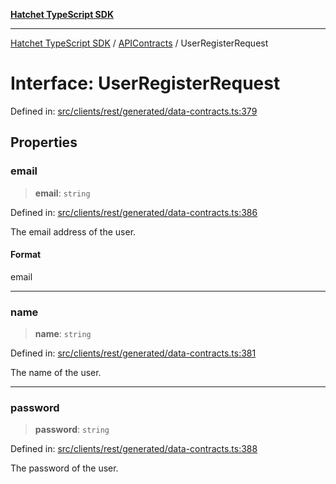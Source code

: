 [**Hatchet TypeScript SDK**](../../../../README.md)

***

[Hatchet TypeScript SDK](../../../../README.md) / [APIContracts](../README.md) / UserRegisterRequest

# Interface: UserRegisterRequest

Defined in: [src/clients/rest/generated/data-contracts.ts:379](https://github.com/hatchet-dev/hatchet/blob/0288a24f2e9f14787135b399bd47182f4d1260d9/sdks/typescript/src/clients/rest/generated/data-contracts.ts#L379)

## Properties

### email

> **email**: `string`

Defined in: [src/clients/rest/generated/data-contracts.ts:386](https://github.com/hatchet-dev/hatchet/blob/0288a24f2e9f14787135b399bd47182f4d1260d9/sdks/typescript/src/clients/rest/generated/data-contracts.ts#L386)

The email address of the user.

#### Format

email

***

### name

> **name**: `string`

Defined in: [src/clients/rest/generated/data-contracts.ts:381](https://github.com/hatchet-dev/hatchet/blob/0288a24f2e9f14787135b399bd47182f4d1260d9/sdks/typescript/src/clients/rest/generated/data-contracts.ts#L381)

The name of the user.

***

### password

> **password**: `string`

Defined in: [src/clients/rest/generated/data-contracts.ts:388](https://github.com/hatchet-dev/hatchet/blob/0288a24f2e9f14787135b399bd47182f4d1260d9/sdks/typescript/src/clients/rest/generated/data-contracts.ts#L388)

The password of the user.
